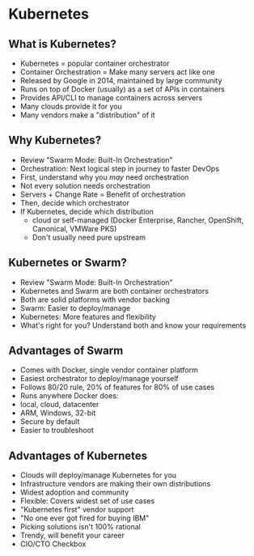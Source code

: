 # Kubernetes

## What is Kubernetes?

- Kubernetes = popular container orchestrator
- Container Orchestration = Make many servers act like one
- Released by Google in 2014, maintained by large community
- Runs on top of Docker (usually) as a set of APIs in containers
- Provides API/CLI to manage containers across servers
- Many clouds provide it for you
- Many vendors make a "distribution" of it

## Why Kubernetes?

- Review "Swarm Mode: Built-In Orchestration"
- Orchestration: Next logical step in journey to faster DevOps
- First, understand why you *may* need orchestration
- Not every solution needs orchestration
- Servers + Change Rate = Benefit of orchestration
- Then, decide which orchestrator
- If Kubernetes, decide which distribution
  - cloud or self-managed (Docker Enterprise, Rancher, OpenShift, Canonical, VMWare PKS)
  - Don't usually need pure upstream

## Kubernetes or Swarm?

- Review "Swarm Mode: Built-In Orchestration"
- Kubernetes and Swarm are both container orchestrators
- Both are solid platforms with vendor backing
- Swarm: Easier to deploy/manage
- Kubernetes: More features and flexibility
- What's right for you? Understand both and know
your requirements

## Advantages of Swarm

- Comes with Docker, single vendor container platform
- Easiest orchestrator to deploy/manage yourself
- Follows 80/20 rule, 20% of features for 80% of use cases
- Runs anywhere Docker does:
- local, cloud, datacenter
- ARM, Windows, 32-bit
- Secure by default
- Easier to troubleshoot

## Advantages of Kubernetes

- Clouds will deploy/manage Kubernetes for you
- Infrastructure vendors are making their own distributions
- Widest adoption and community
- Flexible: Covers widest set of use cases
- "Kubernetes first" vendor support
- "No one ever got fired for buying IBM"
- Picking solutions isn't 100% rational
- Trendy, will benefit your career
- CIO/CTO Checkbox
